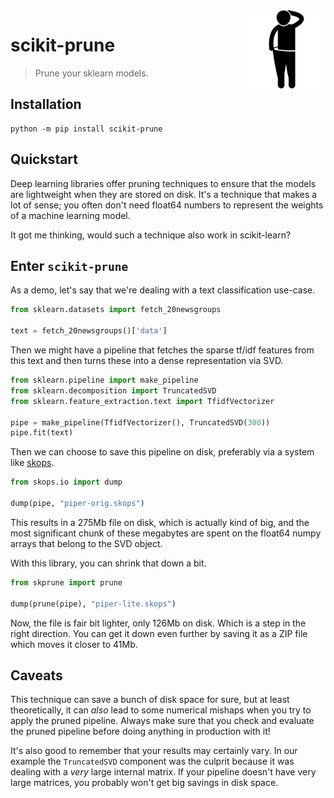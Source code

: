  <img src="logo.png" width="125" height="125" align="right" />

# scikit-prune

> Prune your sklearn models.

## Installation 

```
python -m pip install scikit-prune
```

## Quickstart

Deep learning libraries offer pruning techniques to ensure that the
models are lightweight when they are stored on disk. It's a technique
that makes a lot of sense; you often don't need float64 numbers to
represent the weights of a machine learning model. 

It got me thinking, would such a technique also work in scikit-learn? 

## Enter `scikit-prune`

As a demo, let's say that we're dealing with a text classification use-case. 

```python
from sklearn.datasets import fetch_20newsgroups

text = fetch_20newsgroups()['data']
```

Then we might have a pipeline that fetches the sparse tf/idf features from
this text and then turns these into a dense representation via SVD. 

```python
from sklearn.pipeline import make_pipeline
from sklearn.decomposition import TruncatedSVD
from sklearn.feature_extraction.text import TfidfVectorizer

pipe = make_pipeline(TfidfVectorizer(), TruncatedSVD(300))
pipe.fit(text)
```

Then we can choose to save this pipeline on disk, preferably via
a system like [skops](https://github.com/skops-dev/skops).

```python
from skops.io import dump

dump(pipe, "piper-orig.skops")
```

This results in a 275Mb file on disk, which is actually kind of big, and
the most significant chunk of these megabytes are spent on the float64 numpy 
arrays that belong to the SVD object. 

With this library, you can shrink that down a bit. 

```python
from skprune import prune 

dump(prune(pipe), "piper-lite.skops")
```

Now, the file is fair bit lighter, only 126Mb on disk. Which is a step
in the right direction. You can get it down even further by saving it 
as a ZIP file which moves it closer to 41Mb. 

## Caveats 

This technique can save a bunch of disk space for sure, but at least theoretically,
it can _also_ lead to some numerical mishaps when you try to apply the pruned pipeline. 
Always make sure that you check and evaluate the pruned pipeline before doing anything
in production with it! 

It's also good to remember that your results may certainly vary. In our example
the `TruncatedSVD` component was the culprit because it was dealing with a _very_ large internal
matrix. If your pipeline doesn't have very large matrices, you probably won't get
big savings in disk space.
